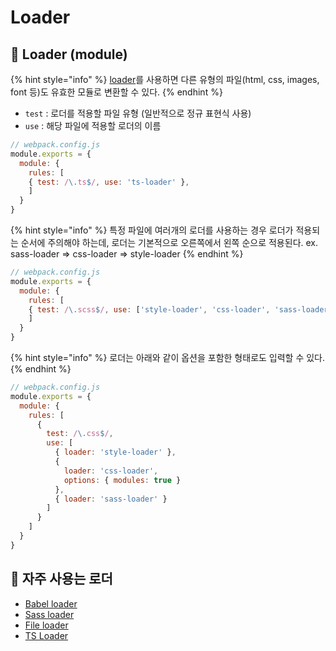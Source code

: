 # Loader

## 🐇 Loader (module)

{% hint style="info" %}
[loader](https://webpack.kr/configuration/module/)를 사용하면 다른 유형의 파일(html, css, images, font 등)도 유효한 모듈로 변환할 수 있다.&#x20;
{% endhint %}

* `test` : 로더를 적용할 파일 유형 (일반적으로 정규 표현식 사용)
* `use` : 해당 파일에 적용할 로더의 이름

```javascript
// webpack.config.js
module.exports = {
  module: {
    rules: [
    { test: /\.ts$/, use: 'ts-loader' },
    ]
  }
}
```

{% hint style="info" %}
특정 파일에 여러개의 로더를 사용하는 경우 로더가 적용되는 순서에 주의해야 하는데, 로더는 기본적으로 오른쪽에서 왼쪽 순으로 적용된다. ex. sass-loader => css-loader => style-loader
{% endhint %}

```javascript
// webpack.config.js
module.exports = {
  module: {
    rules: [
    { test: /\.scss$/, use: ['style-loader', 'css-loader', 'sass-loader'] },
    ]
  }
}
```

{% hint style="info" %}
로더는 아래와 같이 옵션을 포함한 형태로도 입력할 수 있다.
{% endhint %}

```javascript
// webpack.config.js
module.exports = {
  module: {
    rules: [
      {
        test: /\.css$/,
        use: [
          { loader: 'style-loader' },
          {
            loader: 'css-loader',
            options: { modules: true }
          },
          { loader: 'sass-loader' }
        ]
      }
    ]
  }
}
```

## 🐇 자주 사용는 로더

* [Babel loader](https://webpack.js.org/loaders/babel-loader/#root)
* [Sass loader](https://webpack.js.org/loaders/sass-loader/#root)
* [File loader](https://v4.webpack.js.org/loaders/file-loader/)
* [TS Loader](https://webpack.js.org/guides/typescript/#loader)

